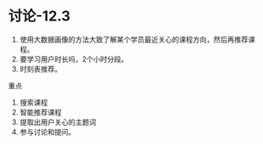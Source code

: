 # 讨论-12.3

1. 使用大数据画像的方法大致了解某个学员最近关心的课程方向，然后再推荐课程。
2. 要学习用户时长吗，2个小时分段。
3. 时刻表推荐。

重点
1. 搜索课程
2. 智能推荐课程
3. 提取出用户关心的主题词
4. 参与讨论和提问。